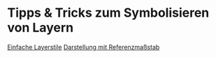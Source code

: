 # Tipps & Tricks zum Symbolisieren von Layern
[Einfache Layerstile](./basicstyles.md)
[Darstellung mit Referenzmaßstab](./referencescale.md)
